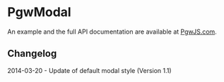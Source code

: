 PgwModal
========

An example and the full API documentation are available at [PgwJS.com](http://pgwjs.com/pgwmodal/).

Changelog
---------

2014-03-20 - Update of default modal style (Version 1.1)

